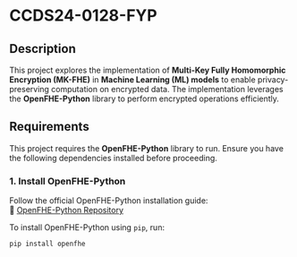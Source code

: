 # **CCDS24-0128-FYP**

## **Description**  
This project explores the implementation of **Multi-Key Fully Homomorphic Encryption (MK-FHE)** in **Machine Learning (ML) models** to enable privacy-preserving computation on encrypted data. The implementation leverages the **OpenFHE-Python** library to perform encrypted operations efficiently.

## **Requirements**  
This project requires the **OpenFHE-Python** library to run. Ensure you have the following dependencies installed before proceeding.

### **1. Install OpenFHE-Python**  
Follow the official OpenFHE-Python installation guide:  
🔗 [OpenFHE-Python Repository](https://github.com/openfheorg/openfhe-python)

To install OpenFHE-Python using `pip`, run:
```bash
pip install openfhe
